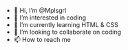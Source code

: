 - 👋 Hi, I’m @Mplsgrl
- 👀 I’m interested in coding
- 🌱 I’m currently learning HTML & CSS
- 💞️ I’m looking to collaborate on coding
- 📫 How to reach me 

<!---
Mplsgrl/Mplsgrl is a ✨ special ✨ repository because its `README.md` (this file) appears on your GitHub profile.
You can click the Preview link to take a look at your changes.
--->
